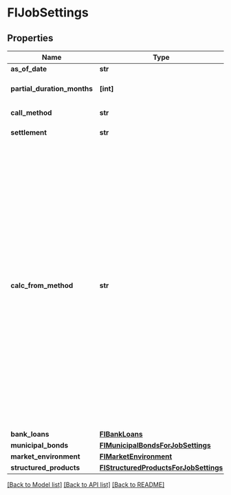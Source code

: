 # FIJobSettings


## Properties
Name | Type | Description | Notes
------------ | ------------- | ------------- | -------------
**as_of_date** | **str** | As of date | 
**partial_duration_months** | **[int]** | Partial duration months | [optional] 
**call_method** | **str** | Call Method | [optional] 
**settlement** | **str** | Settlement Date | [optional] 
**calc_from_method** | **str** | Calculation Method.  Methods : Active Spread, Actual Spread, Actual Spread To Worst Call, OAS, Price, Yield, Yield To No Call, Act/Act Yield To No Call, Bond Equivalent Yield,  Yield To Worst Call, Discount Yield, Discount Margin, Implied Volatility, Bullet Spread, Bullet Spread To Worst Call, Pricing Matrix | [optional] 
**bank_loans** | [**FIBankLoans**](FIBankLoans.md) |  | [optional] 
**municipal_bonds** | [**FIMunicipalBondsForJobSettings**](FIMunicipalBondsForJobSettings.md) |  | [optional] 
**market_environment** | [**FIMarketEnvironment**](FIMarketEnvironment.md) |  | [optional] 
**structured_products** | [**FIStructuredProductsForJobSettings**](FIStructuredProductsForJobSettings.md) |  | [optional] 

[[Back to Model list]](../README.md#documentation-for-models) [[Back to API list]](../README.md#documentation-for-api-endpoints) [[Back to README]](../README.md)


